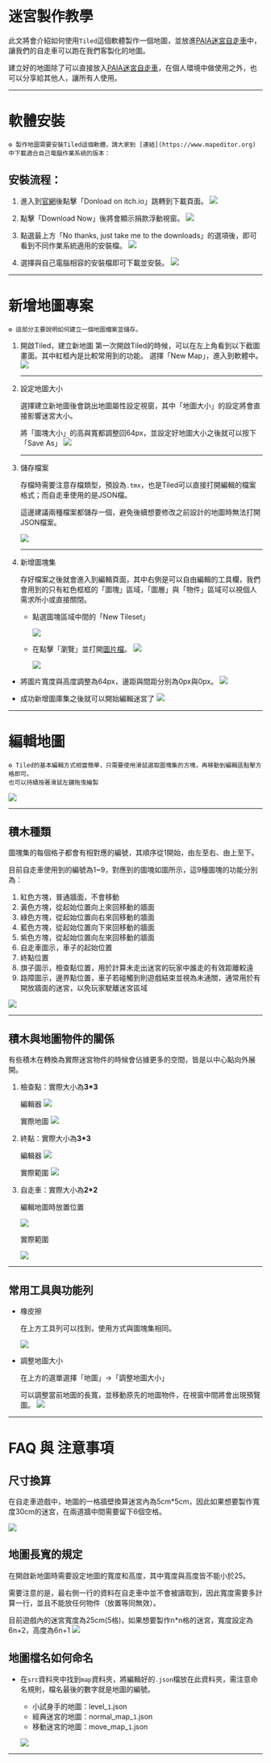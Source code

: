 # 迷宮製作教學

此文將會介紹如何使用`Tiled`這個軟體製作一個地圖，並放進[PAIA迷宮自走車](https://github.com/PAIA-Playful-AI-Arena/Maze_Car)中，讓我們的自走車可以跑在我們客製化的地圖。

建立好的地圖除了可以直接放入[PAIA迷宮自走車](https://github.com/PAIA-Playful-AI-Arena/Maze_Car)，在個人環境中做使用之外，也可以分享給其他人，讓所有人使用。

---

# 軟體安裝
    ⚙ 製作地圖需要安裝Tiled這個軟體，請大家到 [連結](https://www.mapeditor.org) 中下載適合自己電腦作業系統的版本：

## 安裝流程：

1. 進入到[官網](https://www.mapeditor.org)後點擊「Donload on itch.io」跳轉到下載頁面。
    ![](https://i.imgur.com/dCbcYXs.png)

    
    
2. 點擊「Download Now」後將會顯示捐款浮動視窗。
    ![](https://i.imgur.com/FAk59CN.png)

    
3. 點選最上方「No thanks, just take me to the downloads」的選項後，即可看到不同作業系統適用的安裝檔。
    ![](https://i.imgur.com/VUjvlKz.png)

    
4. 選擇與自己電腦相容的安裝檔即可下載並安裝。
    ![](https://i.imgur.com/OpnUnXD.png)

    

---

# 新增地圖專案
    ⚙ 這部分主要說明如何建立一個地圖檔案並儲存。



1. 開啟Tiled，建立新地圖
第一次開啟Tiled的時候，可以在左上角看到以下截圖畫面。其中紅框內是比較常用到的功能。
選擇「New Map」，進入到軟體中。
    ![](https://i.imgur.com/hvcCuC0.png)

    

    ---

1. 設定地圖大小
    
    選擇建立新地圖後會跳出地圖屬性設定視窗，其中「地圖大小」的設定將會直接影響迷宮大小。
    
    將「圖塊大小」的高與寬都調整回64px，並設定好地圖大小之後就可以按下「Save As」
    ![](https://i.imgur.com/gFWmHPO.png)


    ---

1. 儲存檔案
    
    存檔時需要注意存檔類型，預設為`.tmx`，也是Tiled可以直接打開編輯的檔案格式；而自走車使用的是JSON檔。
    
    這邊建議兩種檔案都儲存一個，避免後續想要修改之前設計的地圖時無法打開JSON檔案。
    
    ![](https://i.imgur.com/t7xnHam.png)

    

    ---

1. 新增圖塊集
    
    存好檔案之後就會進入到編輯頁面，其中右側是可以自由編輯的工具欄，我們會用到的只有紅色框框的「圖塊」區域，「圖層」與「物件」區域可以視個人需求所小或直接關閉。
    
    - 點選圖塊區域中間的「New Tileset」
        
      ![](https://i.imgur.com/g9yTAkG.png)

        
    - 在點擊「瀏覽」並打開[圖片檔](https://github.com/PAIA-Playful-AI-Arena/Maze_Car/blob/master/asset/tile.png?raw=true)。
        ![](https://i.imgur.com/nkzfo9h.png)

        ![](https://i.imgur.com/VcYvVEz.png)

        

- 將圖片寬度與高度調整為64px，邊距與間距分別為0px與0px。
    ![](https://i.imgur.com/VcASdqp.png)


- 成功新增圖庫集之後就可以開始編輯迷宮了
    ![](https://i.imgur.com/lvV0dAu.png)


---

# 編輯地圖


    ⚙ Tiled的基本編輯方式相當簡單，只需要使用滑鼠選取圖塊集的方塊，再移動到編輯區點擊方格即可。
    也可以持續按著滑鼠左鍵拖曳繪製
![](https://i.imgur.com/Qj4gktp.gif)



---

## 積木種類

圖塊集的每個格子都會有相對應的編號，其順序從1開始，由左至右、由上至下。

目前自走車使用到的編號為1~9，對應到的圖塊如圖所示，這9種圖塊的功能分別為：

1. 紅色方塊，普通牆面，不會移動
2. 黃色方塊，從起始位置向上來回移動的牆面
3. 綠色方塊，從起始位置向右來回移動的牆面
4. 藍色方塊，從起始位置向下來回移動的牆面
5. 紫色方塊，從起始位置向左來回移動的牆面
6. 自走車圖示，車子的起始位置
7. 終點位置
8. 旗子圖示，檢查點位置，用於計算未走出迷宮的玩家中誰走的有效距離較遠
9. 路障圖示，邊界點位置，車子若碰觸到則遊戲結束並視為未通關，通常用於有開放牆面的迷宮，以免玩家駛離迷宮區域

![](https://i.imgur.com/ppLiecU.png)

---

## 積木與地圖物件的關係

有些積木在轉換為實際迷宮物件的時候會佔據更多的空間，皆是以中心點向外展開。

1. 檢查點：實際大小為**3*3**
    
    編輯器
    ![](https://i.imgur.com/TWERgMY.png)

    實際地圖
    ![](https://i.imgur.com/0hcxMFU.png)


    
2. 終點：實際大小為**3*3**
    
    編輯器
    ![](https://i.imgur.com/I7dlcPc.png)
    
    實際範圍
    ![](https://i.imgur.com/v25Ir2j.png)

    
3. 自走車：實際大小為**2*2**
    
    編輯地圖時放置位置
    
    ![](https://i.imgur.com/3hVEBn5.png)

    
    實際範圍
    
    ![](https://i.imgur.com/oAQgSra.png)


---

## 常用工具與功能列

- 橡皮擦
    
    在上方工具列可以找到，使用方式與圖塊集相同。
    
    ![](https://i.imgur.com/8O9nkvX.png)

    
- 調整地圖大小
    
    在上方的選單選擇「地圖」→「調整地圖大小」
    
    可以調整當前地圖的長寬，並移動原先的地圖物件，在視窗中間將會出現預覽圖。
    ![](https://i.imgur.com/A1vp255.png)


---

# FAQ 與 注意事項

## 尺寸換算

在自走車遊戲中，地圖的一格牆壁換算迷宮內為5cm*5cm，因此如果想要製作寬度30cm的迷宮，在兩道牆中間需要留下6個空格。

    
![](https://i.imgur.com/JmUyfbc.png)


## 地圖長寬的規定

在開啟新地圖時需要設定地圖的寬度和高度，其中寬度與高度皆不能小於25。

需要注意的是，最右側一行的資料在自走車中並不會被讀取到，因此寬度需要多計算一行，並且不能放任何物件（放置等同無效）。

目前遊戲內的迷宮寬度為25cm(5格)，如果想要製作n*n格的迷宮，寬度設定為6n+2，高度為6n+1
![](https://i.imgur.com/33A4gJW.png)



## 地圖檔名如何命名

- 在`src`資料夾中找到`map`資料夾，將編輯好的`.json`檔放在此資料夾，需注意命名規則，檔名最後的數字就是地圖的編號。
    - 小試身手的地圖：level_`1`.json
    - 經典迷宮的地圖：normal_map_`1`.json
    - 移動迷宮的地圖：move_map_`1`.json
    
    ![](https://i.imgur.com/Djml1sE.png)

---